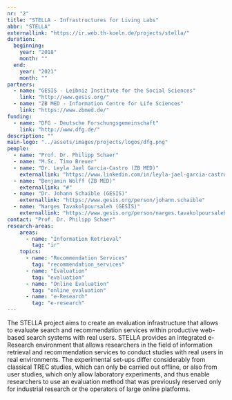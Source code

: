 ```yaml
---
nr: "2"
title: "STELLA - Infrastructures for Living Labs"
abbr: "STELLA"
externallink: "https://ir.web.th-koeln.de/projects/stella/"
duration:
  beginning: 
    year: "2018"
    month: ""
  end: 
    year: "2021"
    month: ""
partners:
  - name: "GESIS - Leibniz Institute for the Social Sciences"
    link: "http://www.gesis.org/"
  - name: "ZB MED - Information Centre for Life Sciences"
    link: "https://www.zbmed.de/"
funding:
  - name: "DFG - Deutsche Forschungsgemeinschaft"
    link: "http://www.dfg.de/"
description: ""
main-logo: "../assets/images/projects/logos/dfg.png"
people:
  - name: "Prof. Dr. Philipp Schaer"
  - name: "M.Sc. Timo Breuer"
  - name: "Dr. Leyla Jael García-Castro (ZB MED)"
    externallink: "https://www.linkedin.com/in/leyla-jael-garcia-castro-85384a17/"
  - name: "Benjamin Wolff (ZB MED)"
    externallink: "#"
  - name: "Dr. Johann Schaible (GESIS)"
    externallink: "https://www.gesis.org/person/johann.schaible"
  - name: "Narges Tavakolpoursaleh (GESIS)"
    externallink: "https://www.gesis.org/person/narges.tavakolpoursaleh"
contact: "Prof. Dr. Philipp Schaer"
research-areas:
    areas:
      - name: "Information Retrieval"
        tag: "ir"
    topics:
      - name: "Recommendation Services"
        tag: "recommendation_services"
      - name: "Evaluation"
        tag: "evaluation"
      - name: "Online Evaluation"
        tag: "online_evaluation"
      - name: "e-Research"
        tag: "e-research"
---
```

The STELLA project aims to create an evaluation infrastructure that allows to evaluate search and recommendation services within productive web-based search systems with real users. STELLA provides an integrated e-Research environment that allows researchers in the field of information retrieval and recommendation services to conduct studies with real users in real environments. The experimental set-ups differ considerably from classical TREC studies, which can only be carried out offline, or also from user studies, which only allow laboratory experiments, and thus enable researchers to use an evaluation method that was previously reserved only for industrial research or the operators of large online platforms.
